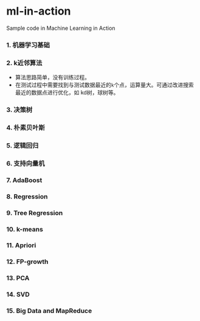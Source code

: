 # ml-in-action

Sample code in Machine Learning in Action

### 1. 机器学习基础

### 2. k近邻算法
- 算法思路简单，没有训练过程。
- 在测试过程中需要找到与测试数据最近的`k`个点，运算量大。可通过改进搜索最近的数据点进行优化，如 kd树，球树等。

### 3. 决策树

### 4. 朴素贝叶斯

### 5. 逻辑回归

### 6. 支持向量机

### 7. AdaBoost

### 8. Regression

### 9. Tree Regression

### 10. k-means

### 11. Apriori

### 12. FP-growth

### 13. PCA

### 14. SVD

### 15. Big Data and MapReduce
